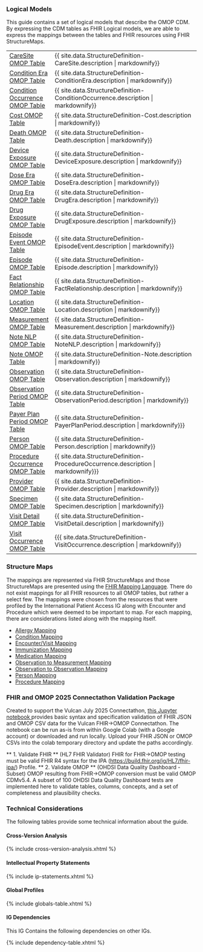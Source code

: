 ### Logical Models
This guide contains a set of logical models that describe the OMOP CDM.  By expressing the CDM tables as FHIR Logical models, we are able to express the mappings between the tables and FHIR resources using FHIR StructureMaps.

<table class="grid">
      <col style="width:20%"/>
      <tbody>
         <tr>
            <td style="column-width:30%">
               <a href="StructureDefinition-CareSite.html"
                  title="StructureDefinition/CareSite">CareSite OMOP Table</a>
            </td>
            <td>{{ site.data.StructureDefinition-CareSite.description | markdownify}}</td>
         </tr>
         <tr>
            <td style="column-width:30%">
               <a href="StructureDefinition-ConditionEra.html"
                  title="StructureDefinition/ConditionEra">Condition Era OMOP Table</a>
            </td>
            <td>{{ site.data.StructureDefinition-ConditionEra.description | markdownify}}</td>
         </tr>
         <tr>
            <td style="column-width:30%">
               <a href="StructureDefinition-ConditionOccurrence.html"
                  title="StructureDefinition/ConditionOccurrence">Condition Occurrence OMOP Table</a>
            </td>
            <td>{{ site.data.StructureDefinition-ConditionOccurrence.description | markdownify}}</td>
         </tr>
         <tr>
            <td style="column-width:30%">
               <a href="StructureDefinition-Cost.html" title="StructureDefinition/Cost">Cost OMOP Table</a>
            </td>
            <td>{{ site.data.StructureDefinition-Cost.description | markdownify}}</td>
         </tr>
         <tr>
            <td style="column-width:30%">
               <a href="StructureDefinition-Death.html" title="StructureDefinition/Death">Death OMOP Table</a>
            </td>
            <td>{{ site.data.StructureDefinition-Death.description | markdownify}}</td>
         </tr>
         <tr>
            <td style="column-width:30%">
               <a href="StructureDefinition-DeviceExposure.html"
                  title="StructureDefinition/DeviceExposure">Device Exposure OMOP Table</a>
            </td>
            <td>{{ site.data.StructureDefinition-DeviceExposure.description | markdownify}}</td>
         </tr>
         <tr>
            <td style="column-width:30%">
               <a href="StructureDefinition-DoseEra.html"
                  title="StructureDefinition/DoseEra">Dose Era OMOP Table</a>
            </td>
            <td>{{ site.data.StructureDefinition-DoseEra.description | markdownify}}</td>
         </tr>
         <tr>
            <td style="column-width:30%">
               <a href="StructureDefinition-DrugEra.html"
                  title="StructureDefinition/DrugEra">Drug Era OMOP Table</a>
            </td>
            <td>{{ site.data.StructureDefinition-DrugEra.description | markdownify}}</td>
         </tr>
         <tr>
            <td style="column-width:30%">
               <a href="StructureDefinition-DrugExposure.html"
                  title="StructureDefinition/DrugExposure">Drug Exposure OMOP Table</a>
            </td>
            <td>{{ site.data.StructureDefinition-DrugExposure.description | markdownify}}</td>
         </tr>
         <tr>
            <td style="column-width:30%">
               <a href="StructureDefinition-EpisodeEvent.html"
                  title="StructureDefinition/EpisodeEvent">Episode Event OMOP Table</a>
            </td>
            <td>{{ site.data.StructureDefinition-EpisodeEvent.description | markdownify}}</td>
         </tr>
         <tr>
            <td style="column-width:30%">
               <a href="StructureDefinition-Episode.html"
                  title="StructureDefinition/Episode">Episode OMOP Table</a>
            </td>
            <td>{{ site.data.StructureDefinition-Episode.description | markdownify}}</td>
         </tr>
         <tr>
            <td style="column-width:30%">
               <a href="StructureDefinition-FactRelationship.html"
                  title="StructureDefinition/FactRelationship">Fact Relationship OMOP Table</a>
            </td>
            <td>{{ site.data.StructureDefinition-FactRelationship.description | markdownify}}</td>
         </tr>
         <tr>
            <td style="column-width:30%">
               <a href="StructureDefinition-Location.html"
                  title="StructureDefinition/Location">Location OMOP Table</a>
            </td>
            <td>{{ site.data.StructureDefinition-Location.description | markdownify}}</td>
         </tr>
         <tr>
            <td style="column-width:30%">
               <a href="StructureDefinition-Measurement.html"
                  title="StructureDefinition/Measurement">Measurement OMOP Table</a>
            </td>
            <td>{{ site.data.StructureDefinition-Measurement.description | markdownify}}</td>
         </tr>
         <tr>
            <td style="column-width:30%">
               <a href="StructureDefinition-NoteNLP.html"
                  title="StructureDefinition/NoteNLP">Note NLP OMOP Table</a>
            </td>
            <td>{{ site.data.StructureDefinition-NoteNLP.description | markdownify}}</td>
         </tr>
         <tr>
            <td style="column-width:30%">
               <a href="StructureDefinition-Note.html" title="StructureDefinition/Note">Note OMOP Table</a>
            </td>
            <td>{{ site.data.StructureDefinition-Note.description | markdownify}}</td>
         </tr>
         <tr>
            <td style="column-width:30%">
               <a href="StructureDefinition-Observation.html"
                  title="StructureDefinition/Observation">Observation OMOP Table</a>
            </td>
            <td>{{ site.data.StructureDefinition-Observation.description | markdownify}}</td>
         </tr>
         <tr>
            <td style="column-width:30%">
               <a href="StructureDefinition-ObservationPeriod.html"
                  title="StructureDefinition/ObservationPeriod">Observation Period OMOP Table</a>
            </td>
            <td>{{ site.data.StructureDefinition-ObservationPeriod.description | markdownify}}</td>
         </tr>
         <tr>
            <td style="column-width:30%">
               <a href="StructureDefinition-PayerPlanPeriod.html"
                  title="StructureDefinition/PayerPlanPeriod">Payer Plan Period OMOP Table</a>
            </td>
            <td>{{ site.data.StructureDefinition-PayerPlanPeriod.description | markdownify}}}</td>
         </tr>
         <tr>
            <td style="column-width:30%">
               <a href="StructureDefinition-Person.html"
                  title="StructureDefinition/Person">Person OMOP Table</a>
            </td>
            <td>{{ site.data.StructureDefinition-Person.description | markdownify}}</td>
         </tr>
         <tr>
            <td style="column-width:30%">
               <a href="StructureDefinition-ProcedureOccurrence.html"
                  title="StructureDefinition/ProcedureOccurrence">Procedure Occurrence OMOP Table</a>
            </td>
            <td>{{ site.data.StructureDefinition-ProcedureOccurrence.description | markdownify}}}</td>
         </tr>
         <tr>
            <td style="column-width:30%">
               <a href="StructureDefinition-Provider.html"
                  title="StructureDefinition/Provider">Provider OMOP Table</a>
            </td>
            <td>{{ site.data.StructureDefinition-Provider.description | markdownify}}</td>
         </tr>
         <tr>
            <td style="column-width:30%">
               <a href="StructureDefinition-Specimen.html"
                  title="StructureDefinition/Specimen">Specimen OMOP Table</a>
            </td>
            <td>{{ site.data.StructureDefinition-Specimen.description | markdownify}}</td>
         </tr>
         <tr>
            <td style="column-width:30%">
               <a href="StructureDefinition-VisitDetail.html"
                  title="StructureDefinition/VisitDetail">Visit Detail OMOP Table</a>
            </td>
            <td>{{ site.data.StructureDefinition-VisitDetail.description | markdownify}}</td>
         </tr>
         <tr>
            <td style="column-width:30%">
               <a href="StructureDefinition-VisitOccurrence.html"
                  title="StructureDefinition/VisitOccurrence">Visit Occurrence OMOP Table</a>
            </td>
            <td>{{{ site.data.StructureDefinition-VisitOccurrence.description | markdownify}}</td>
         </tr>
      </tbody>
   </table>

### Structure Maps
The mappings are represented via FHIR StructureMaps and those StructureMaps are presented using the [FHIR Mapping Language](https://hl7.org/fhir/mapping-language.html).  There do not exist mappings for all FHIR resources to all OMOP tables, but rather a select few.  The mappings were chosen from the resources that were profiled by the International Patient Access IG along with Encounter and Procedure which were deemed to be important to map.  For each mapping, there are considerations listed along with the mapping itself.

* [Allergy Mapping](StructureMap-AllergyMap.html)
* [Condition Mapping](StructureMap-ConditionMap.html)
* [Encounter/Visit Mapping](StructureMap-EncounterVisitMap.html)
* [Immunization Mapping](StructureMap-ImmunizationMap.html)
* [Medication Mapping](StructureMap-MedicationMap.html)
* [Observation to Measurement Mapping](StructureMap-MeasurementMap.html)
* [Observation to Observation Mapping](StructureMap-ObservationMap.html)
* [Person Mapping](StructureMap-PersonMap.html)
* [Procedure Mapping](StructureMap-ProcedureMap.html)

### FHIR and OMOP 2025 Connectathon Validation Package
Created to support the Vulcan July 2025 Connectathon, [this Jupyter notebook ](https://colab.research.google.com/drive/1OfAW4D3kDym1WK-QRdpwJVwtHHs9kijy) provides basic syntax and specification validation of FHIR JSON and OMOP CSV data for the Vulcan FHIR->OMOP Connectathon. The notebook can be run as-is from within Google Colab (with a Google account) or downloaded and run locally. Upload your FHIR JSON or OMOP CSVs into the colab temporary directory and update the paths accordingly.

** 1. Validate FHIR ** (HL7 FHIR Validator) FHIR for FHIR->OMOP testing must be valid FHIR R4 syntax for the IPA (https://build.fhir.org/ig/HL7/fhir-ipa/) Profile.
** 2. Validate OMOP **  (OHDSI Data Quality Dashboard - Subset) OMOP resulting from FHIR->OMOP conversion must be valid OMOP CDMv5.4. A subset of 100 OHDSI Data Quality Dashboard tests are implemented here to validate tables, columns, concepts, and a set of completeness and plausibility checks.

### Technical Considerations
The following tables provide some technical information about the guide.

#### Cross-Version Analysis
{% include cross-version-analysis.xhtml %}

#### Intellectual Property Statements
{% include ip-statements.xhtml %}

#### Global Profiles

{% include globals-table.xhtml %}

#### IG Dependencies

This IG Contains the following dependencies on other IGs.

{% include dependency-table.xhtml %}
